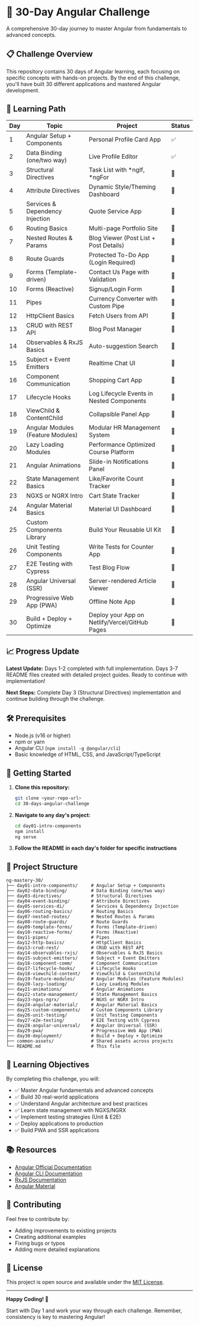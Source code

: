 # 🚀 30-Day Angular Challenge

A comprehensive 30-day journey to master Angular from fundamentals to advanced concepts.

## 📋 Challenge Overview

This repository contains 30 days of Angular learning, each focusing on specific concepts with hands-on projects. By the end of this challenge, you'll have built 30 different applications and mastered Angular development.

## 🎯 Learning Path

| Day | Topic | Project | Status |
|-----|-------|---------|--------|
| 1 | Angular Setup + Components | Personal Profile Card App | ✅ |
| 2 | Data Binding (one/two way) | Live Profile Editor | ✅ |
| 3 | Structural Directives | Task List with *ngIf, *ngFor | 🔄 |
| 4 | Attribute Directives | Dynamic Style/Theming Dashboard | 🔄 |
| 5 | Services & Dependency Injection | Quote Service App | 🔄 |
| 6 | Routing Basics | Multi-page Portfolio Site | 🔄 |
| 7 | Nested Routes & Params | Blog Viewer (Post List + Post Details) | 🔄 |
| 8 | Route Guards | Protected To-Do App (Login Required) | 🔄 |
| 9 | Forms (Template-driven) | Contact Us Page with Validation | 🔄 |
| 10 | Forms (Reactive) | Signup/Login Form | 🔄 |
| 11 | Pipes | Currency Converter with Custom Pipe | 🔄 |
| 12 | HttpClient Basics | Fetch Users from API | 🔄 |
| 13 | CRUD with REST API | Blog Post Manager | 🔄 |
| 14 | Observables & RxJS Basics | Auto-suggestion Search | 🔄 |
| 15 | Subject + Event Emitters | Realtime Chat UI | 🔄 |
| 16 | Component Communication | Shopping Cart App | 🔄 |
| 17 | Lifecycle Hooks | Log Lifecycle Events in Nested Components | 🔄 |
| 18 | ViewChild & ContentChild | Collapsible Panel App | 🔄 |
| 19 | Angular Modules (Feature Modules) | Modular HR Management System | 🔄 |
| 20 | Lazy Loading Modules | Performance Optimized Course Platform | 🔄 |
| 21 | Angular Animations | Slide-in Notifications Panel | 🔄 |
| 22 | State Management Basics | Like/Favorite Count Tracker | 🔄 |
| 23 | NGXS or NGRX Intro | Cart State Tracker | 🔄 |
| 24 | Angular Material Basics | Material UI Dashboard | 🔄 |
| 25 | Custom Components Library | Build Your Reusable UI Kit | 🔄 |
| 26 | Unit Testing Components | Write Tests for Counter App | 🔄 |
| 27 | E2E Testing with Cypress | Test Blog Flow | 🔄 |
| 28 | Angular Universal (SSR) | Server-rendered Article Viewer | 🔄 |
| 29 | Progressive Web App (PWA) | Offline Note App | 🔄 |
| 30 | Build + Deploy + Optimize | Deploy your App on Netlify/Vercel/GitHub Pages | 🔄 |

## 📈 Progress Update

**Latest Update:** Days 1-2 completed with full implementation. Days 3-7 README files created with detailed project guides. Ready to continue with implementation!

**Next Steps:** Complete Day 3 (Structural Directives) implementation and continue building through the challenge.

## 🛠️ Prerequisites

- Node.js (v16 or higher)
- npm or yarn
- Angular CLI (`npm install -g @angular/cli`)
- Basic knowledge of HTML, CSS, and JavaScript/TypeScript

## 🚀 Getting Started

1. **Clone this repository:**
   ```bash
   git clone <your-repo-url>
   cd 30-days-angular-challenge
   ```

2. **Navigate to any day's project:**
   ```bash
   cd day01-intro-components
   npm install
   ng serve
   ```

3. **Follow the README in each day's folder for specific instructions**

## 📁 Project Structure

```
ng-mastery-30/
├── day01-intro-components/     # Angular Setup + Components
├── day02-data-binding/         # Data Binding (one/two way)
├── day03-directives/           # Structural Directives
├── day04-event-binding/        # Attribute Directives
├── day05-services-di/          # Services & Dependency Injection
├── day06-routing-basics/       # Routing Basics
├── day07-nested-routes/        # Nested Routes & Params
├── day08-route-guards/         # Route Guards
├── day09-template-forms/       # Forms (Template-driven)
├── day10-reactive-forms/       # Forms (Reactive)
├── day11-pipes/                # Pipes
├── day12-http-basics/          # HttpClient Basics
├── day13-crud-rest/            # CRUD with REST API
├── day14-observables-rxjs/     # Observables & RxJS Basics
├── day15-subject-emitters/     # Subject + Event Emitters
├── day16-component-comm/       # Component Communication
├── day17-lifecycle-hooks/      # Lifecycle Hooks
├── day18-viewchild-content/    # ViewChild & ContentChild
├── day19-feature-modules/      # Angular Modules (Feature Modules)
├── day20-lazy-loading/         # Lazy Loading Modules
├── day21-animations/           # Angular Animations
├── day22-state-management/     # State Management Basics
├── day23-ngxs-ngrx/            # NGXS or NGRX Intro
├── day24-angular-material/     # Angular Material Basics
├── day25-custom-components/    # Custom Components Library
├── day26-unit-testing/         # Unit Testing Components
├── day27-e2e-testing/          # E2E Testing with Cypress
├── day28-angular-universal/    # Angular Universal (SSR)
├── day29-pwa/                  # Progressive Web App (PWA)
├── day30-deployment/           # Build + Deploy + Optimize
├── common-assets/              # Shared assets across projects
└── README.md                   # This file
```

## 🎯 Learning Objectives

By completing this challenge, you will:

- ✅ Master Angular fundamentals and advanced concepts
- ✅ Build 30 real-world applications
- ✅ Understand Angular architecture and best practices
- ✅ Learn state management with NGXS/NGRX
- ✅ Implement testing strategies (Unit & E2E)
- ✅ Deploy applications to production
- ✅ Build PWA and SSR applications

## 📚 Resources

- [Angular Official Documentation](https://angular.io/docs)
- [Angular CLI Documentation](https://cli.angular.io/)
- [RxJS Documentation](https://rxjs.dev/)
- [Angular Material](https://material.angular.io/)

## 🤝 Contributing

Feel free to contribute by:
- Adding improvements to existing projects
- Creating additional examples
- Fixing bugs or typos
- Adding more detailed explanations

## 📝 License

This project is open source and available under the [MIT License](LICENSE).

---

**Happy Coding! 🎉**

Start with Day 1 and work your way through each challenge. Remember, consistency is key to mastering Angular! 